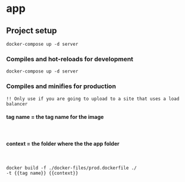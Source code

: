 # app

## Project setup
```
docker-compose up -d server
```

### Compiles and hot-reloads for development
```
docker-compose up -d server

```

### Compiles and minifies for production

    !! Only use if you are going to upload to a site that uses a load balancer
#### tag name = the tag name for the image 
<br/>

#### context = the folder where the the app folder 

<br/>

```
docker build -f ./docker-files/prod.dockerfile ./
-t {{tag name}} {{context}}
```


